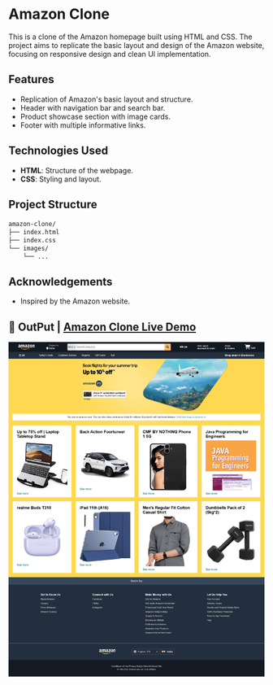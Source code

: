 # Amazon Clone

This is a clone of the Amazon homepage built using HTML and CSS. The project aims to replicate the basic layout and design of the Amazon website, focusing on responsive design and clean UI implementation.

## Features
- Replication of Amazon's basic layout and structure.
- Header with navigation bar and search bar.
- Product showcase section with image cards.
- Footer with multiple informative links.

## Technologies Used
- **HTML**: Structure of the webpage.
- **CSS**: Styling and layout.

## Project Structure
```
amazon-clone/
├── index.html
├── index.css
└── images/
    └── ...
```

## Acknowledgements
- Inspired by the Amazon website.

## 📸 OutPut | <a href="https://narayanjagtap.github.io/Amazon-clone/" target="_blank">Amazon Clone Live Demo</a>
![Amazon Clone](Images/Amazon.png)
